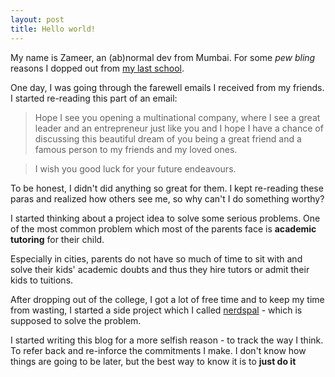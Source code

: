 ```yaml
---
layout: post
title: Hello world!
---
```


My name is Zameer, an (ab)normal dev from Mumbai. For some *pew bling* reasons I dopped out from [my last school](http://www.nmims.edu/).

One day, I was going through the farewell emails I received from my friends. I started re-reading this part of an email:


>Hope I see you opening a multinational company, where I see a great leader and an entrepreneur just like you and I hope I have a chance of discussing this beautiful dream of you being a great friend and a famous person to my friends and my loved ones.

>I wish you good luck for your future endeavours.

To be honest, I didn't did anything so great for them. I kept re-reading these paras and realized how others see me, so why can't I do something worthy? 

I started thinking about a project idea to solve some serious problems. One of the most common problem which most of the parents face is **academic tutoring** for their child.

Especially in cities, parents do not have so much of time to sit with and solve their kids' academic doubts and thus they hire tutors or admit their kids to tuitions.

After dropping out of the college, I got a lot of free time and to keep my time from wasting, I started a side project which I called [nerdspal](https://nerdspal.com) - which is supposed to solve the problem.

I started writing this blog for a more selfish reason - to track the way I think. To refer back and re-inforce the commitments I make. I don't know how things are going to be later, but the best way to know it is to **just do it**
